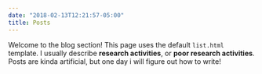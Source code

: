 ```yaml
---
date: "2018-02-13T12:21:57-05:00"
title: Posts
---
```


Welcome to the blog section! This page uses the default `list.html` template. I usually describe **research activities**, or **poor research activities**. Posts are kinda artificial, but one day i will figure out how to write!

